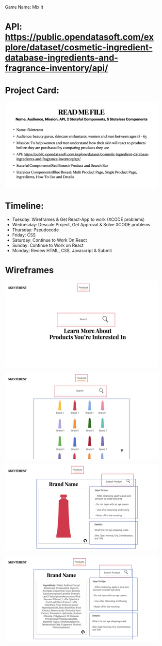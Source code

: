 Game Name: Mix It
# API: https://public.opendatasoft.com/explore/dataset/cosmetic-ingredient-database-ingredients-and-fragrance-inventory/api/ 

# Project Card: 
![alt text](https://github.com/Thandi227/Product-Analysis/blob/master/ingredwatch/wireframes/Mod%20Two%20Project/Mod%20Two%20Project.002.jpeg "Project Card")


# Timeline:
* Tuesday: Wireframes & Get React-App to work (XCODE problems)
* Wednesday: Descale Project, Get Approval & Solve XCODE problems
* Thursday: Pseudocode
* Friday: CSS
* Saturday: Continue to Work On React
* Sunday: Continue to Work on React
* Monday: Review HTML, CSS, Javascript & Submit

# Wireframes

![alt text](https://github.com/Thandi227/Product-Analysis/blob/master/ingredwatch/wireframes/Mod%20Two%20Project/Mod%20Two%20Project.003.jpeg "Landing Page")

![alt text](https://github.com/Thandi227/Product-Analysis/blob/master/ingredwatch/wireframes/Mod%20Two%20Project/Mod%20Two%20Project.004.jpeg "Search Pagee")

![alt text](https://github.com/Thandi227/Product-Analysis/blob/master/ingredwatch/wireframes/Mod%20Two%20Project/Mod%20Two%20Project.006.jpeg "Product Page")

![alt text](https://github.com/Thandi227/Product-Analysis/blob/master/ingredwatch/wireframes/Mod%20Two%20Project/Mod%20Two%20Project.007.jpeg "Ingredient Page")
